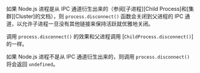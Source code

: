 <!-- YAML
added: v0.7.2
-->

如果 Node.js 进程是从 IPC 通道衍生出来的（参阅[子进程][Child Process]和[集群][Cluster]的文档），则 `process.disconnect()` 函数会关闭到父进程的 IPC 通道，以允许子进程一旦没有其他链接来保持活跃就优雅地关闭。

调用 `process.disconnect()` 的效果和父进程调用 [`ChildProcess.disconnect()`] 的一样。

如果 Node.js 进程不是从 IPC 通道衍生出来的，则调用 `process.disconnect()` 将会返回 `undefined`。

